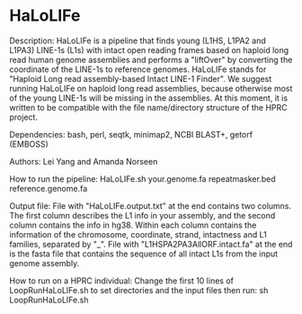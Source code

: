 # HaLoLIFe
Description:
HaLoLIFe is a pipeline that finds young (L1HS, L1PA2 and L1PA3) LINE-1s (L1s) with intact open reading frames based on haploid long read human genome assemblies and performs a "liftOver" by converting the coordinate of the LINE-1s to reference genomes. HaLoLIFe stands for "Haploid Long read assembly-based Intact LINE-1 Finder". We suggest running HaLoLIFe on haploid long read assemblies, because otherwise most of the young LINE-1s will be missing in the assemblies. At this moment, it is written to be compatible with the file name/directory structure of the HPRC project.

Dependencies:
bash, 
perl, 
seqtk, 
minimap2, 
NCBI BLAST+, 
getorf (EMBOSS)

Authors:
Lei Yang and Amanda Norseen

How to run the pipeline:
HaLoLIFe.sh your.genome.fa repeatmasker.bed reference.genome.fa

Output file:
File with "HaLoLIFe.output.txt" at the end contains two columns. The first column describes the L1 info in your assembly, and the second column contains the info in hg38. Within each column contains the information of the chromosome, coordinate, strand, intactness and L1 families, separated by "_". File with "L1HSPA2PA3AllORF.intact.fa" at the end is the fasta file that contains the sequence of all intact L1s from the input genome assembly.

How to run on a HPRC individual:
Change the first 10 lines of LoopRunHaLoLIFe.sh to set directories and the input files then run:
sh LoopRunHaLoLIFe.sh
